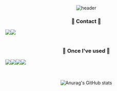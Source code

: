<div align="center">
  
![header](https://capsule-render.vercel.app/api?type=waving&color=timeGradient&text=Welcome%20to%20Subin's%20GitHub%20👋&animation=twinkling&fontSize=35&fontAlignY=40&height=250)
  
  ###  🍊 Contact 🍊
  <div style="display:flex; flex-direction:row;">
      <a href="https://www.instagram.com/w.bean0129/" target="_blank">
        <img src="https://img.shields.io/badge/w.bean129-E4405F?style=flat-square&logo=Instagram&logoColor=white"/>
      </a>
      <a href="https://mail.google.com/mail" target="_blank">
        <img src="https://img.shields.io/badge/ttokky0129@gmail.com-EA4335?style=flat-square&logo=Gmail&logoColor=white"/>
      </a>
  </div><br/>

  ###  🍎 Once I've used 🍎
  <div style="display:flex; flex-direction:row;">
    <img src="https://img.shields.io/badge/C++-00599C?style=flat-square&logo=C%2B%2B&logoColor=white">
    <img src="https://img.shields.io/badge/Python-3776AB?style=flat-square&logo=python&logoColor=white">
    <img src="https://img.shields.io/badge/Kotlin-7F52FF?style=flat-square&logo=kotlin&logoColor=white">
    <img src="https://img.shields.io/badge/Django-3776AB?style=flat-square&logo=django&logoColor=white">
  </div><br/><br/>
  
![Anurag's GitHub stats](https://github-readme-stats.vercel.app/api?username=SonSuBin129&show_icons=true&theme=radical)
  
</div>
